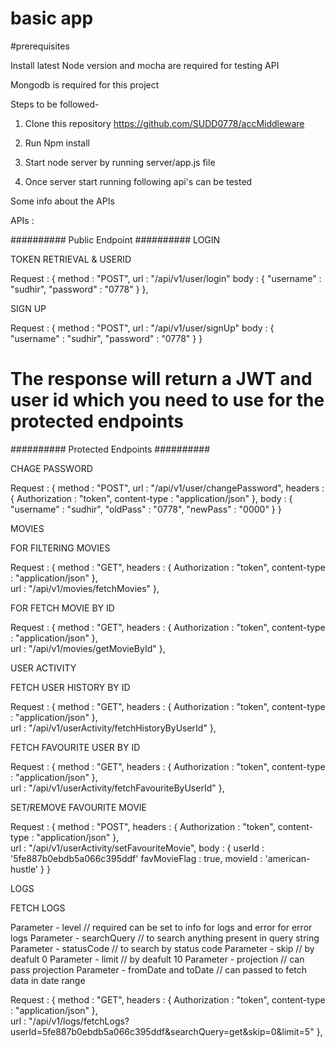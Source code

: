 # basic app

#prerequisites

Install latest Node version and mocha are required for testing API

Mongodb is required for this project

Steps to be followed- 

1. Clone this repository https://github.com/SUDD0778/accMiddleware

2. Run Npm install 

3. Start node server by running server/app.js file

4. Once server start running following api's can be tested


Some info about the APIs

APIs :

########## Public Endpoint ##########
  LOGIN 
  
  TOKEN RETRIEVAL & USERID

  Request : {
    method : "POST",
    url : "/api/v1/user/login"
    body : {
      "username" : "sudhir",
      "password" : "0778"
    }
  },

  SIGN UP

  Request : {
    method : "POST",
    url : "/api/v1/user/signUp"
    body : {
      "username" : "sudhir",
      "password" : "0778"
    }
  }

 The response will return a JWT and user id which you need to use for the protected endpoints
================================================================================================================================================================================ 
########## Protected Endpoints ##########

CHAGE PASSWORD

Request : {
    method : "POST",
    url : "/api/v1/user/changePassword",
    headers : {
      Authorization : "token",
      content-type : "application/json"
    },
    body : {
      "username" : "sudhir",
      "oldPass" : "0778",
      "newPass" : "0000"
    }
  }

MOVIES
  
FOR FILTERING MOVIES

Request : {
    method : "GET",
    headers : {
      Authorization : "token",
      content-type : "application/json"
    },    
    url : "/api/v1/movies/fetchMovies"
 },

 FOR FETCH MOVIE BY ID
 
 Request : {
    method : "GET",
    headers : {
      Authorization : "token",
      content-type : "application/json"
    },    
    url : "/api/v1/movies/getMovieById"
 },
 
USER ACTIVITY

FETCH USER HISTORY BY ID

Request : {
    method : "GET",
    headers : {
      Authorization : "token",
      content-type : "application/json"
    },    
    url : "/api/v1/userActivity/fetchHistoryByUserId"
 },

FETCH FAVOURITE USER BY ID

 Request : {
    method : "GET",
    headers : {
      Authorization : "token",
      content-type : "application/json"
    },    
    url : "/api/v1/userActivity/fetchFavouriteByUserId"
 },
 
SET/REMOVE FAVOURITE MOVIE

 Request : {
    method : "POST",
    headers : {
      Authorization : "token",
      content-type : "application/json"
    },    
    url : "/api/v1/userActivity/setFavouriteMovie",
    body : {
      userId : '5fe887b0ebdb5a066c395ddf'
      favMovieFlag : true,
      movieId : 'american-hustle'
    }
 }

LOGS

FETCH LOGS

Parameter - level // required can be set to info for logs and error for error logs
Parameter - searchQuery // to search anything present in query string 
Parameter - statusCode // to search by status code
Parameter - skip // by deafult 0
Parameter - limit // by deafult 10
Parameter - projection // can pass projection 
Parameter - fromDate and toDate  // can passed to fetch data in date range


Request : {
    method : "GET",
    headers : {
      Authorization : "token",
      content-type : "application/json"
    },    
    url : "/api/v1/logs/fetchLogs?userId=5fe887b0ebdb5a066c395ddf&searchQuery=get&skip=0&limit=5"
 }, 




